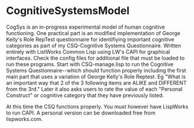 # CognitiveSystemsModel
CogSys is an in-progress experimental model of human cognitive functioning. One practical part is an modified implementation of George Kelly's Role RepTest questionnaire for identifiying important cognitive categories as part of my CSQ-Cognitive Systems Questionnaire.
Written entirely with ListWorks Common Lisp using LW's CAPI for graphical interfaces.
Check the config files for additional file that must be loaded to run these programs. 
Start with CSQ-manage.lisp to run the Cognitive Systems Questionnaire--which should function properly including the first main part that uses a variation of George Kelly's Role Reptest.  Eg "What is an important way that 2 of the 3 following items are ALIKE and DIFFERENT from the 3rd."
Later it also asks users to rate the value of each "Personal Construct" or cognitive category that they have previously listed.

At this time the CSQ functions properly. You must however have LispWorks to run CAPI.  A personal version can be downloaded free from lispworks.com.
